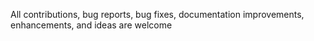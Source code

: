 All contributions, bug reports, bug fixes, documentation improvements, enhancements, and ideas are welcome 
